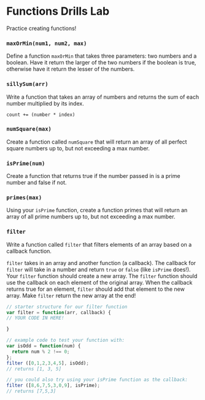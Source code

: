 # Functions Drills Lab

Practice creating functions! 

### `maxOrMin(num1, num2, max)`

Define a function `maxOrMin` that takes three parameters: two numbers and a boolean.  Have it return the larger of the two numbers if the boolean is true, otherwise have it return the lesser of the numbers.

### `sillySum(arr)`

Write a function that takes an array of numbers and returns the sum of each number multiplied by its index.

`count += (number * index)`

### `numSquare(max)`

Create a function called `numSquare` that will return an array of all perfect square numbers up to, but not exceeding a max number.

### `isPrime(num)`

Create a function that returns true if the number passed in is a prime number and false if not.

### `primes(max)`

Using your `isPrime` function, create a function primes that will return an array of all prime numbers up to, but not exceeding a max number.

### `filter`

Write a function called `filter` that filters elements of an array based on a callback function.  

`filter` takes in an array and another function (a callback).  The callback for `filter` will take in a number and return `true` or `false` (like `isPrime` does!).
Your `filter` function should create a new array. The `filter` function should use the callback on each element of the original array. When the callback returns true for an element, `filter` should add that element to the new array. Make `filter` return the new array at the end!

```js
// starter structure for our filter function
var filter = function(arr, callback) {
// YOUR CODE IN HERE!

}

// example code to test your function with:
var isOdd = function(num) { 	
  return num % 2 !== 0;
};
filter ([0,1,2,3,4,5], isOdd);
// returns [1, 3, 5]

// you could also try using your isPrime function as the callback:
filter ([8,6,7,5,3,0,9], isPrime);
// returns [7,5,3]
```
